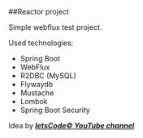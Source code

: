 ##Reactor project

Simple webflux test project.

Used technologies:

- Spring Boot
- WebFlux
- R2DBC (MySQL)
- Flywaydb
- Mustache
- Lombok
- Spring Boot Security

Idea by [***letsCode© YouTube channel***](https://www.youtube.com/channel/UC1g3kT0ZcSXt4_ZyJOshKJQ)